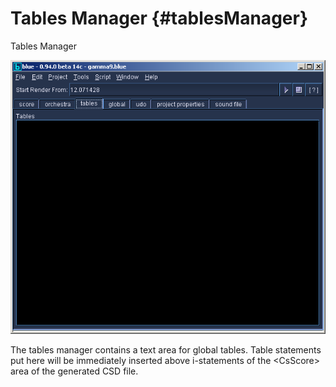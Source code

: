 Tables Manager {#tablesManager}
==============

Tables Manager

![Tables Manager](../../../images/tablesTab.png)

The tables manager contains a text area for global tables. Table
statements put here will be immediately inserted above i-statements of
the \<CsScore\> area of the generated CSD file.
